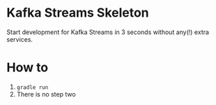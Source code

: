 # Kafka Streams Skeleton

Start development for Kafka Streams in 3 seconds without any(!) extra services.

# How to

1. `gradle run`
2. There is no step two
